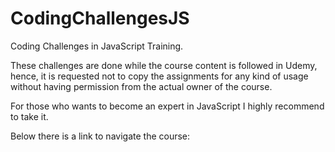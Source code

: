 # CodingChallengesJS
Coding Challenges in JavaScript Training.

These challenges are done while the course content is followed in Udemy, hence, it is requested not to copy the assignments for any kind of usage without having permission from the actual owner of the course.

For those who wants to become an expert in JavaScript I highly recommend to take it. 

Below there is a link to navigate the course: